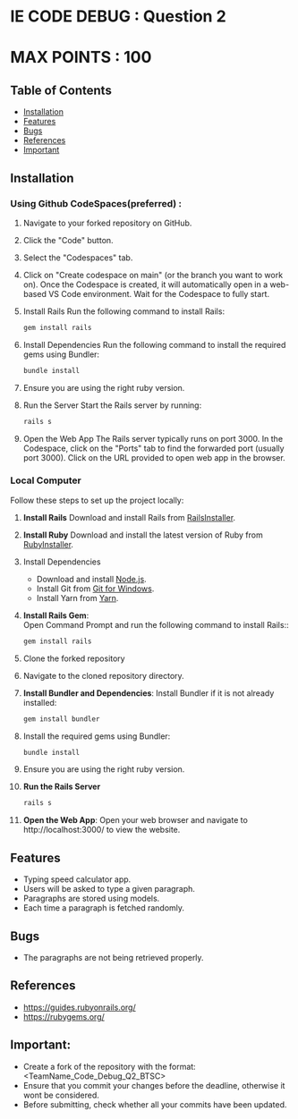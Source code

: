 # IE CODE DEBUG : Question 2
# MAX POINTS : 100

## Table of Contents
- [Installation](#installation)
- [Features](#features)
- [Bugs](#bugs)
- [References](#references)
- [Important](#important)


## Installation

### Using Github CodeSpaces(preferred) :
1. Navigate to your forked repository on GitHub.
2. Click the "Code" button.
3. Select the "Codespaces" tab.
4. Click on "Create codespace on main" (or the branch you want to work on).
   Once the Codespace is created, it will automatically open in a web-based VS Code environment.
   Wait for the Codespace to fully start.
5. Install Rails
   Run the following command to install Rails:
   ```bash
   gem install rails
   
6. Install Dependencies
   Run the following command to install the required gems using Bundler:
   ```bash
   bundle install
   
7. Ensure you are using the right ruby version.
   
8. Run the Server
   Start the Rails server by running:
   ```bash
   rails s
   
9. Open the Web App
   The Rails server typically runs on port 3000.
   In the Codespace, click on the "Ports" tab to find the forwarded port (usually port 3000).
   Click on the URL provided to open web app in the browser.

### Local Computer
Follow these steps to set up the project locally:

1. **Install Rails**
   Download and install Rails from [RailsInstaller](https://railsinstaller.org/).

2. **Install Ruby**
   Download and install the latest version of Ruby from [RubyInstaller](https://rubyinstaller.org/downloads/).

3. Install Dependencies
   - Download and install [Node.js](https://nodejs.org/).
   - Install Git from [Git for Windows](https://git-scm.com/download/win).
   - Install Yarn from [Yarn](https://yarnpkg.com/getting-started/install).
     
4. **Install Rails Gem**:  
   Open Command Prompt and run the following command to install Rails::
      ```bash
      gem install rails
   
5. Clone the forked repository

6. Navigate to the cloned repository directory.

7. **Install Bundler and Dependencies**:
   Install Bundler if it is not already installed:
      ```bash
      gem install bundler
   
8. Install the required gems using Bundler:
      ```bash
      bundle install
   
9. Ensure you are using the right ruby version.
10. **Run the Rails Server**
      
      ```bash
      rails s
11. **Open the Web App**: 
    Open your web browser and navigate to http://localhost:3000/ to view the website.

## Features
* Typing speed calculator app.
* Users will be asked to type a given paragraph.
* Paragraphs are stored using models.
* Each time a paragraph is fetched randomly.

## Bugs
* The paragraphs are not being retrieved properly.

## References 
* https://guides.rubyonrails.org/
* https://rubygems.org/

## Important: 
* Create a fork of the repository with the format: <TeamName_Code_Debug_Q2_BTSC>
* Ensure that you commit your changes before the deadline, otherwise it wont be considered.
* Before submitting, check whether all your commits have been updated.











